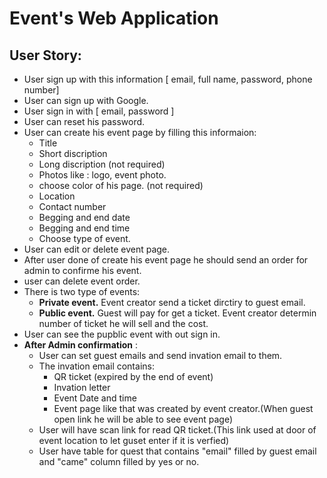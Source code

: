 # Event's Web Application

## User Story:
* User sign up with this information [ email, full name, password, phone number]
* User can sign up with Google.
* User sign in with [ email, password ]
* User can reset his password.
* User can create his event page by filling this informaion:
  * Title
  * Short discription 
  * Long discription (not required)
  * Photos like : logo, event photo.
  * choose color of his page. (not required)
  * Location
  * Contact number
  * Begging and end date 
  * Begging and end time
  * Choose type of event.
* User can edit or delete event page.
* After user done of create his event page he should send an order for admin to confirme his event.
* user can delete event order.
* There is two type of events: 
  * **Private event.** Event creator send a ticket dirctiry to guest email.
  *  **Public event.** Guest will pay for get a ticket. Event creator determin number of ticket he will sell and the cost.
* User can see the pupblic event with out sign in.
* **After Admin confirmation** :
  * User can set guest emails and send invation email to them.
  * The invation email contains: 
    * QR ticket (expired by the end of event)
    * Invation letter
    * Event Date and time
    * Event page like that was created by event creator.(When guest open link he will be able to see event page)
   * User will have scan link for read QR ticket.(This link used at door of event location to let guset enter if it is verfied)
   * User have table for quest that contains "email"  filled by guest email and "came" column filled by yes or no.
 
       
